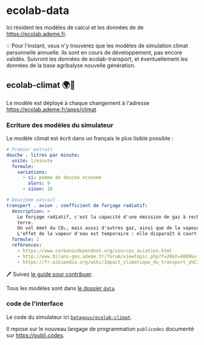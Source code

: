 # ecolab-data

Ici résident les modèles de calcul et les données de de https://ecolab.ademe.fr.

:bulb: Pour l'instant, vous n'y trouverez que les modèles de simulation climat personnelle annuelle. Ils sont en cours de développement, pas encore validés. Suivront les données de ecolab-transport, et éventuellement les données de la base agribalyse nouvelle génération.

## ecolab-climat 🌍🥵

Le modèle est déployé à chaque changement à l'adresse https://ecolab.ademe.fr/apps/climat

### Ecriture des modèles du simulateur

Le modèle climat est écrit dans un français le plus lisible possible : 

```yaml
# Premier extrait 
douche . litres par minute:
  unité: l/minute
  formule:
    variations:
      - si: pomme de douche économe
        alors: 9
      - sinon: 18

# Deuxième extrait 
transport . avion . coefficient de forçage radiatif:
  description: >
    Le forçage radiatif, c'est la capacité d'une émission de gaz à rechauffer la
    terre.
    Un vol émet du CO₂, mais aussi d'autres gaz, ainsi que de la vapeur libérée en haute altitude. Le forçage radiatif de ces émissions est conséquent et doit donc être pris en compte, mais c'est une estimation très compliquée.
    L'effet de la vapeur d'eau est temporaire : elle disparaît à court-terme par rapport au CO₂ qui reste très longtemps présent. Son effet n'en reste pas moins massif.
  formule: 2
  références:
    - https://www.carbonindependent.org/sources_aviation.html
    - http://www.bilans-ges.ademe.fr/forum/viewtopic.php?f=20&t=4009&sid=dea7e08c81c2f723b803d27e7e2a8797
    - https://fr.wikipedia.org/wiki/Impact_climatique_du_transport_a%C3%A9rien#Pond%C3%A9ration_des_%C3%A9missions

```

:pen: Suivez [le guide pour contribuer](https://github.com/betagouv/ecolab-data/blob/master/CONTRIBUTING.md).

Tous les modèles sont dans [le dossier `data`](https://github.com/betagouv/ecolab-data/tree/master/data).



### code de l'interface

Le code du simulateur ici [`betagouv/ecolab-climat`](https://github.com/betagouv/ecolab-climat).

Il repose sur le nouveau langage de programmation `publicodes` documenté sur https://publi.codes.
